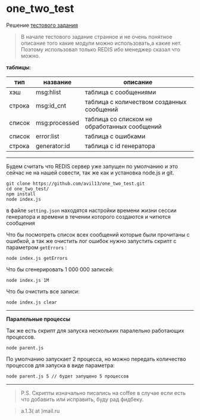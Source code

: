 one_two_test
============

Решение [тестового задания](challenge.md "задание")


> В начале тестового задание странное и не очень понятное описание того какие модули можно использовать,а какие нет.
 Поэтому использовал только REDIS ибо менеджер сказал что можно.


**таблицы:**

| тип  | название  | описание   |
|---|---|---|
| хэш | msg:hlist | таблица с сообщениями  |
| строка | msg:id_cnt  | таблица с количеством созданных сообщений  |
| список |  msg:processed | таблица со списком не обработанных сообщений  |
| список | error:list  |  таблица с ошибками |
| строка  | generator:id  | таблица с id генератора |

___

Будем считать что REDIS сервер уже запущен по умолчанию и это сейчас не на нашей совести, так же как и установка node.js и git.

```
git clone https://github.com/avil13/one_two_test.git
cd one_two_test/
npm install
node index.js
```

в файле ```setting.json``` находятся настройки времени жизни сессии генератора и времени в течении которого создаются и читются сообщения


Что бы посмотреть список всех сообщений которые были прочитаны с ошибкой, а так же очистить лог ошибок нужно запустить скрипт с параметром ```getErrors``` :

```
node index.js getErrors
```

Что бы сгенерировать 1 000 000 записей:

```
node index.js 1M
```

Что бы очистить все записи:

```
node index.js clear
```

---

**Паралельные процессы**

Так же есть скрипт для запуска нескольких паралельно работающих процессов.

```
node parent.js
```

По умолчанию запускает 2 процесса, но можно передать количество процессов для запуска в виде параметра:

```
node parent.js 5 // будет запущено 5 процессов
```

---

> P.S. Скрипты изначально писались на coffee 
в случае если есть что добавить или исправить, буду рад фидбеку.

> a.1.3( at )mail.ru



